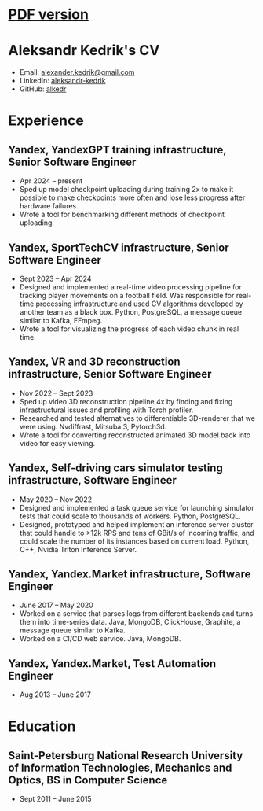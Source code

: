 # [PDF version](https://github.com/alkedr/cv/blob/main/rendercv_output/Aleksandr_Kedrik_CV.pdf)
# Aleksandr Kedrik's CV

- Email: [alexander.kedrik@gmail.com](mailto:alexander.kedrik@gmail.com)
- LinkedIn: [aleksandr-kedrik](https://linkedin.com/in/aleksandr-kedrik)
- GitHub: [alkedr](https://github.com/alkedr)


# Experience

## Yandex, YandexGPT training infrastructure, Senior Software Engineer

- Apr 2024 – present
- Sped up model checkpoint uploading during training 2x to make it possible to make checkpoints more often and lose less progress after hardware failures.
- Wrote a tool for benchmarking different methods of checkpoint uploading.

## Yandex, SportTechCV infrastructure, Senior Software Engineer

- Sept 2023 – Apr 2024
- Designed and implemented a real-time video processing pipeline for tracking player movements on a football field. Was responsible for real-time processing infrastructure and used CV algorithms developed by another team as a black box. Python, PostgreSQL, a message queue similar to Kafka, FFmpeg.
- Wrote a tool for visualizing the progress of each video chunk in real time.

## Yandex, VR and 3D reconstruction infrastructure, Senior Software Engineer

- Nov 2022 – Sept 2023
- Sped up video 3D reconstruction pipeline 4x by finding and fixing infrastructural issues and profiling with Torch profiler.
- Researched and tested alternatives to differentiable 3D-renderer that we were using. Nvdiffrast, Mitsuba 3, Pytorch3d.
- Wrote a tool for converting reconstructed animated 3D model back into video for easy viewing.

## Yandex, Self-driving cars simulator testing infrastructure, Software Engineer

- May 2020 – Nov 2022
- Designed and implemented a task queue service for launching simulator tests that could scale to thousands of workers. Python, PostgreSQL.
- Designed, prototyped and helped implement an inference server cluster that could handle to >12k RPS and tens of GBit/s of incoming traffic, and could scale the number of its instances based on current load. Python, C++, Nvidia Triton Inference Server.

## Yandex, Yandex.Market infrastructure, Software Engineer

- June 2017 – May 2020
- Worked on a service that parses logs from different backends and turns them into time-series data. Java, MongoDB, ClickHouse, Graphite, a message queue similar to Kafka.
- Worked on a CI/CD web service. Java, MongoDB.

## Yandex, Yandex.Market, Test Automation Engineer

- Aug 2013 – June 2017

# Education

## Saint-Petersburg National Research University of Information Technologies, Mechanics and Optics, BS in Computer Science

- Sept 2011 – June 2015

